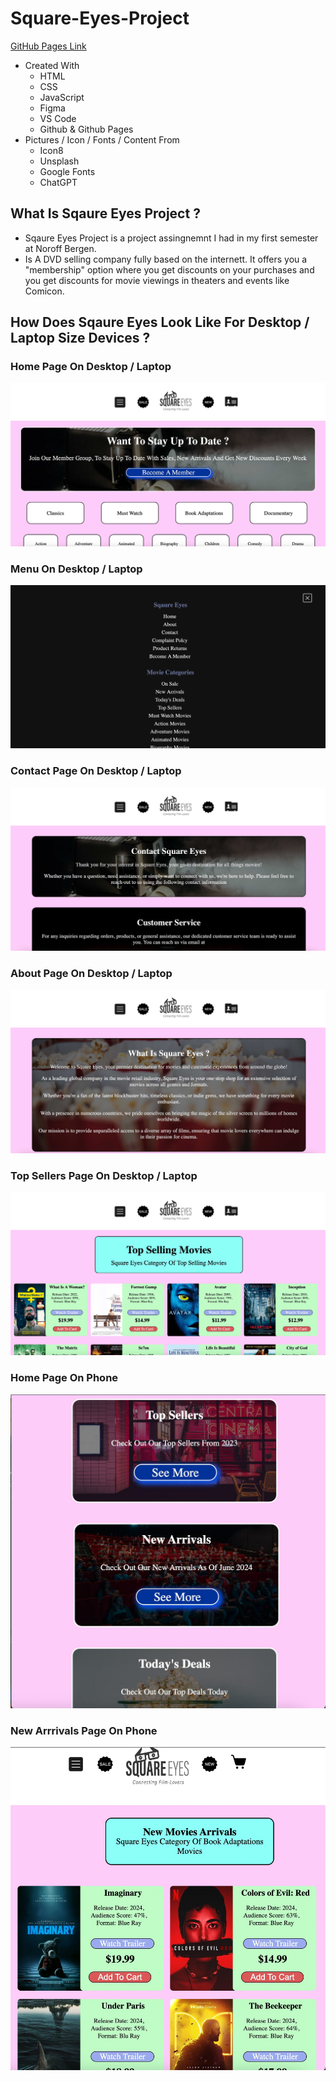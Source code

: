 # Square-Eyes-Project
[GitHub Pages Link](https://darthcoursucant.github.io/Square-Eyes-Project/)

- Created With
    - HTML 
    - CSS  
    - JavaScript
    - Figma 
    - VS Code
    - Github & Github Pages
- Pictures / Icon / Fonts / Content From 
    - Icon8
    - Unsplash
    - Google Fonts
    - ChatGPT

## What Is Sqaure Eyes Project ? 
- Sqaure Eyes Project is a project assingnemnt I had in my first semester at Noroff Bergen.
- Is A DVD selling company fully based on the internett. It offers you a "membership" option where you get discounts on your purchases and you get discounts for movie viewings in theaters and events like Comicon.

## How Does Sqaure Eyes Look Like For Desktop / Laptop Size Devices ?
### Home Page On Desktop / Laptop
![Home Page](media/read-me-images/one-desktop.jpg)
### Menu On Desktop / Laptop
![Menu](media/read-me-images/two-desktop.png)
### Contact Page On Desktop / Laptop
![Contact Page](media/read-me-images/three-desktop.jpg)
### About Page On Desktop / Laptop
![Abour Page](media/read-me-images/four-desktop.jpg)
### Top Sellers Page On Desktop / Laptop
![Top Sellers Page](media/read-me-images/five-desktop.jpg)
### Home Page On Phone
![Home Page](media/read-me-images/one-phone.jpg)
### New Arrrivals Page On Phone
![New Arrrivals](media/read-me-images/two-phone.jpg)